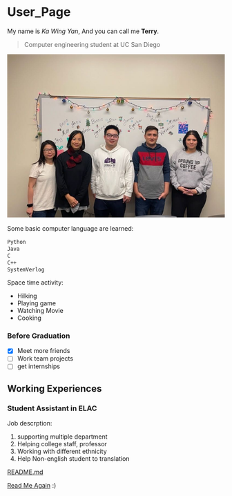 # User_Page
My name is *Ka Wing Yan*, And you can call me **Terry**.
>Computer engineering student at UC San Diego


![Working experience photo](Carrer.jpg)


Some basic computer language are learned:
```
Python
Java
C
C++
SystemVerlog

```
Space time activity:
- Hilking
- Playing game
- Watching Movie
- Cooking
### Before Graduation

- [x] Meet more friends
- [ ] Work team projects
- [ ] get internships

## Working Experiences
### **Student Assistant in ELAC**
Job descrption:
1. supporting multiple department
2. Helping college staff, professor
3. Working with different ethnicity
4. Help Non-english student to translation 

[README.md](README.md)

[Read Me Again](https://github.com/TerryYan26/CSE-110/blob/VS-UI/index.md#User_Page) :)
